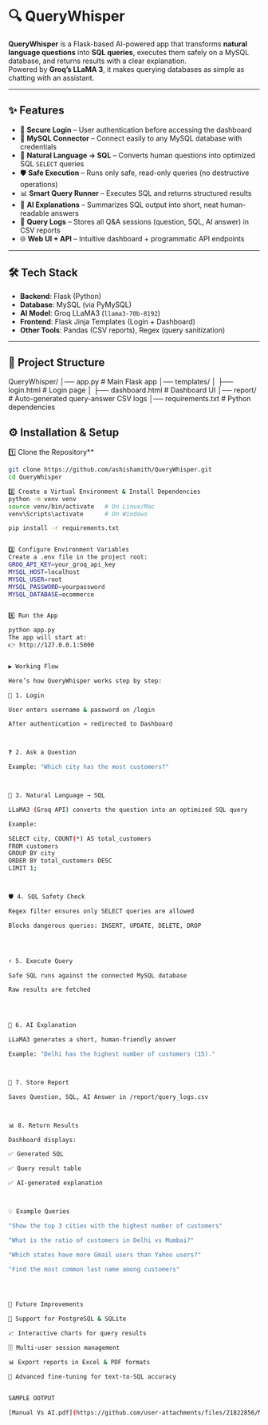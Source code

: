 # 🔍 QueryWhisper

**QueryWhisper** is a Flask-based AI-powered app that transforms **natural language questions** into **SQL queries**, executes them safely on a MySQL database, and returns results with a clear explanation.  
Powered by **Groq’s LLaMA 3**, it makes querying databases as simple as chatting with an assistant.  

---

## ✨ Features
- 🔑 **Secure Login** – User authentication before accessing the dashboard  
- 🔌 **MySQL Connector** – Connect easily to any MySQL database with credentials  
- 🧠 **Natural Language → SQL** – Converts human questions into optimized SQL `SELECT` queries  
- 🛡️ **Safe Execution** – Runs only safe, read-only queries (no destructive operations)  
- 📊 **Smart Query Runner** – Executes SQL and returns structured results  
- 🤖 **AI Explanations** – Summarizes SQL output into short, neat human-readable answers  
- 📂 **Query Logs** – Stores all Q&A sessions (question, SQL, AI answer) in CSV reports  
- 🌐 **Web UI + API** – Intuitive dashboard + programmatic API endpoints  

---

## 🛠️ Tech Stack
- **Backend**: Flask (Python)  
- **Database**: MySQL (via PyMySQL)  
- **AI Model**: Groq LLaMA3 (`llama3-70b-8192`)  
- **Frontend**: Flask Jinja Templates (Login + Dashboard)  
- **Other Tools**: Pandas (CSV reports), Regex (query sanitization)  

---

## 📂 Project Structure
QueryWhisper/
│── app.py # Main Flask app
│── templates/
│ ├── login.html # Login page
│ ├── dashboard.html # Dashboard UI
│── report/ # Auto-generated query-answer CSV logs
│── requirements.txt # Python dependencies

## ⚙️ **Installation & Setup**

1️⃣ Clone the Repository**
```bash
git clone https://github.com/ashishamith/QueryWhisper.git
cd QueryWhisper

2️⃣ Create a Virtual Environment & Install Dependencies
python -m venv venv
source venv/bin/activate   # On Linux/Mac
venv\Scripts\activate      # On Windows

pip install -r requirements.txt


3️⃣ Configure Environment Variables
Create a .env file in the project root:
GROQ_API_KEY=your_groq_api_key
MYSQL_HOST=localhost
MYSQL_USER=root
MYSQL_PASSWORD=yourpassword
MYSQL_DATABASE=ecommerce


4️⃣ Run the App

python app.py
The app will start at:
👉 http://127.0.0.1:5000


▶️ Working Flow

Here’s how QueryWhisper works step by step:

🔑 1. Login

User enters username & password on /login

After authentication → redirected to Dashboard



❓ 2. Ask a Question

Example: "Which city has the most customers?"



🧠 3. Natural Language → SQL

LLaMA3 (Groq API) converts the question into an optimized SQL query

Example:

SELECT city, COUNT(*) AS total_customers
FROM customers
GROUP BY city
ORDER BY total_customers DESC
LIMIT 1;



🛡️ 4. SQL Safety Check

Regex filter ensures only SELECT queries are allowed

Blocks dangerous queries: INSERT, UPDATE, DELETE, DROP




⚡ 5. Execute Query

Safe SQL runs against the connected MySQL database

Raw results are fetched




🤖 6. AI Explanation

LLaMA3 generates a short, human-friendly answer

Example: "Delhi has the highest number of customers (15)."



📂 7. Store Report

Saves Question, SQL, AI Answer in /report/query_logs.csv



📊 8. Return Results

Dashboard displays:

✅ Generated SQL

✅ Query result table

✅ AI-generated explanation



💡 Example Queries

"Show the top 3 cities with the highest number of customers"

"What is the ratio of customers in Delhi vs Mumbai?"

"Which states have more Gmail users than Yahoo users?"

"Find the most common last name among customers"




🚀 Future Improvements

🔗 Support for PostgreSQL & SQLite

📈 Interactive charts for query results

🗄️ Multi-user session management

📊 Export reports in Excel & PDF formats

🎯 Advanced fine-tuning for text-to-SQL accuracy


SAMPLE OOTPUT

[Manual Vs AI.pdf](https://github.com/user-attachments/files/21822856/Manual.Vs.AI.pdf)




















